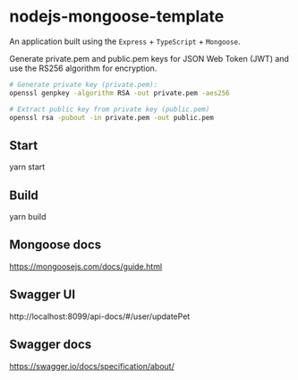# nodejs-mongoose-template

An application built using the `Express` + `TypeScript` + `Mongoose`.

Generate private.pem and public.pem keys for JSON Web Token (JWT) and use the RS256 algorithm for encryption.
```bash
# Generate private key (private.pem):
openssl genpkey -algorithm RSA -out private.pem -aes256

# Extract public key from private key (public.pem)
openssl rsa -pubout -in private.pem -out public.pem

```

## Start

yarn start

## Build

yarn build

## Mongoose docs
https://mongoosejs.com/docs/guide.html

## Swagger UI

http://localhost:8099/api-docs/#/user/updatePet

## Swagger docs
https://swagger.io/docs/specification/about/